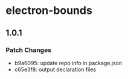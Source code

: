 # electron-bounds

## 1.0.1

### Patch Changes

- b9a6095: update repo info in package.json
- c65e3f8: output declaration files
